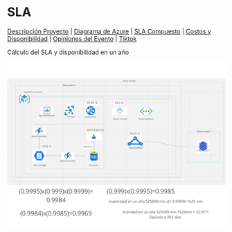# SLA 
[Descripción Proyecto](https://rene-cruz.github.io/InnovaHack/) | [Diagrama de Azure](https://rene-cruz.github.io/InnovaHack/diagrama.html) | [SLA Compuesto](https://rene-cruz.github.io/InnovaHack/sla.html) | [Costos y Disponibilidad](https://rene-cruz.github.io/InnovaHack/costos.html) | [Opiniones del Evento](https://rene-cruz.github.io/InnovaHack/opiniones.html) | [Tiktok](https://vm.tiktok.com/ZMdcK9Hhg/)

Cálculo del SLA y disponibilidad en un año

![sla image](https://github.com/Rene-Cruz/InnovaHack/blob/main/img/sla.jpg)
